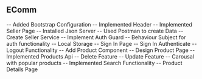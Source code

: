 ## EComm

-- Added Bootstrap Configuration
-- Implemented Header
-- Implemented Seller Page
-- Installed Json Server
-- Used Postman to create Data
-- Create Seller Service
-- Implement Auth Guard
-- Behaviour Subject for auth functionality
-- Local Storage
-- Sign In Page
-- Sign In Authenticate
-- Logout Functionality
-- Add Product Component
-- Design Product Page
-- Implemented Products Api
-- Delete Feature
-- Update Feature
-- Carousal with popular products
-- Implemented Search Functionality
-- Product Details Page
